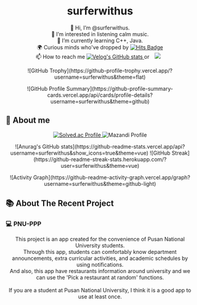<h1 align="center">surferwithus</h1>

<p align="center">
  👋 Hi, I’m @surferwithus.<br>
  👀 I’m interested in listening calm music.<br>
  🌱 I’m currently learning C++, Java.<br>
  🌍 Curious minds who've dropped by 
  <a href="https://hits.seeyoufarm.com">
    <img src="https://hits.seeyoufarm.com/api/count/incr/badge.svg?url=https%3A%2F%2Fgithub.com%2Fsurferwithus&count_bg=%23507EDE&title_bg=%23000000&icon=&icon_color=%23E7E7E7&title=hits&edge_flat=false" alt="Hits Badge"/>
  </a> <br>
  📫 How to reach me 
  <a href="https://velog.io/@surferwithus">
    <img src="https://velog-readme-stats.vercel.app/api/badge?name=surferwithus" alt="Velog's GitHub stats"/> </a> or 
  <a href="https://instagram.com/orezvun">
    <img 
      src="http://img.shields.io/badge/-orezvun-black?style=flat&logo=instagram&link=https://instagram.com/orezvun/"
      style="height: auto; margin-left: 10px; margin-right: 10px;"
    />
  </a>
</p>

<p align="center">
  ![GitHub Trophy](https://github-profile-trophy.vercel.app/?username=surferwithus&theme=flat)
</p>

<p align="center">
  ![GitHub Profile Summary](https://github-profile-summary-cards.vercel.app/api/cards/profile-details?username=surferwithus&theme=github)
</p>

## 👀 About me
<p align="center">
  <a href="https://solved.ac/dbsdud3272">
    <img src="http://mazassumnida.wtf/api/v2/generate_badge?boj=dbsdud3272" alt="Solved.ac Profile">
  </a>
  <img src="http://mazandi.herokuapp.com/api?handle=dbsdud3272&theme=warm" alt="Mazandi Profile"/>
</p>

<p align="center">
  ![Anurag's GitHub stats](https://github-readme-stats.vercel.app/api?username=surferwithus&show_icons=true&theme=vue)
  ![GitHub Streak](https://github-readme-streak-stats.herokuapp.com/?user=surferwithus&theme=vue)
</p>

<p align="center">
  ![Activity Graph](https://github-readme-activity-graph.vercel.app/graph?username=surferwithus&theme=github-light)
</p>

## 📚 About The Recent Project
### 💻 PNU-PPP
<p align="center">
This project is an app created for the convenience of Pusan National University students. </br>
Through this app, students can comfortably know department announcements, extra curricular activities, and academic schedules by using notifications. </br>
And also, this app have restaurants information around university and we can use the 'Pick a restaurant at random' functions. </br>
</br>
If you are a student at Pusan National University, I think it is a good app to use at least once. </br>
</p>
